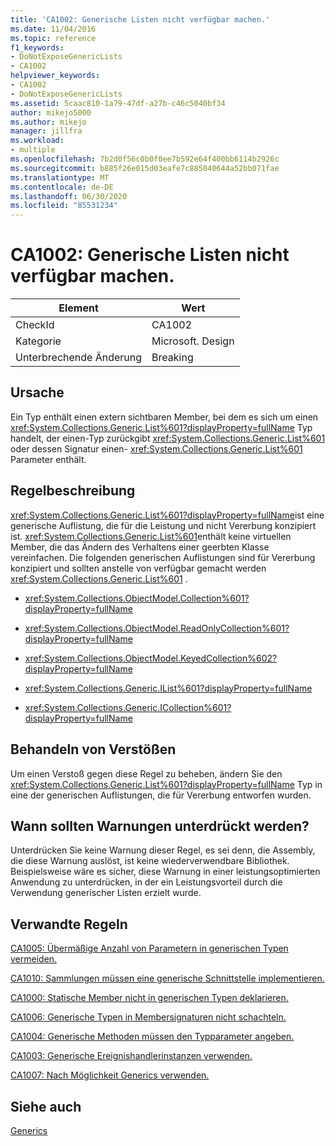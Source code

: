 ```yaml
---
title: 'CA1002: Generische Listen nicht verfügbar machen.'
ms.date: 11/04/2016
ms.topic: reference
f1_keywords:
- DoNotExposeGenericLists
- CA1002
helpviewer_keywords:
- CA1002
- DoNotExposeGenericLists
ms.assetid: 5caac810-1a79-47df-a27b-c46c5040bf34
author: mikejo5000
ms.author: mikejo
manager: jillfra
ms.workload:
- multiple
ms.openlocfilehash: 7b2d0f56c0b0f0ee7b592e64f400bb6114b2926c
ms.sourcegitcommit: b885f26e015d03eafe7c885040644a52bb071fae
ms.translationtype: MT
ms.contentlocale: de-DE
ms.lasthandoff: 06/30/2020
ms.locfileid: "85531234"
---
```

# <a name="ca1002-do-not-expose-generic-lists"></a>CA1002: Generische Listen nicht verfügbar machen.

|Element|Wert|
|-|-|
|CheckId|CA1002|
|Kategorie|Microsoft. Design|
|Unterbrechende Änderung|Breaking|

## <a name="cause"></a>Ursache

Ein Typ enthält einen extern sichtbaren Member, bei dem es sich um einen <xref:System.Collections.Generic.List%601?displayProperty=fullName> Typ handelt, der einen-Typ zurückgibt <xref:System.Collections.Generic.List%601> oder dessen Signatur einen- <xref:System.Collections.Generic.List%601> Parameter enthält.

## <a name="rule-description"></a>Regelbeschreibung

<xref:System.Collections.Generic.List%601?displayProperty=fullName>ist eine generische Auflistung, die für die Leistung und nicht Vererbung konzipiert ist. <xref:System.Collections.Generic.List%601>enthält keine virtuellen Member, die das Ändern des Verhaltens einer geerbten Klasse vereinfachen. Die folgenden generischen Auflistungen sind für Vererbung konzipiert und sollten anstelle von verfügbar gemacht werden <xref:System.Collections.Generic.List%601> .

- <xref:System.Collections.ObjectModel.Collection%601?displayProperty=fullName>

- <xref:System.Collections.ObjectModel.ReadOnlyCollection%601?displayProperty=fullName>

- <xref:System.Collections.ObjectModel.KeyedCollection%602?displayProperty=fullName>

- <xref:System.Collections.Generic.IList%601?displayProperty=fullName>

- <xref:System.Collections.Generic.ICollection%601?displayProperty=fullName>

## <a name="how-to-fix-violations"></a>Behandeln von Verstößen

Um einen Verstoß gegen diese Regel zu beheben, ändern Sie den <xref:System.Collections.Generic.List%601?displayProperty=fullName> Typ in eine der generischen Auflistungen, die für Vererbung entworfen wurden.

## <a name="when-to-suppress-warnings"></a>Wann sollten Warnungen unterdrückt werden?

Unterdrücken Sie keine Warnung dieser Regel, es sei denn, die Assembly, die diese Warnung auslöst, ist keine wiederverwendbare Bibliothek. Beispielsweise wäre es sicher, diese Warnung in einer leistungsoptimierten Anwendung zu unterdrücken, in der ein Leistungsvorteil durch die Verwendung generischer Listen erzielt wurde.

## <a name="related-rules"></a>Verwandte Regeln

[CA1005: Übermäßige Anzahl von Parametern in generischen Typen vermeiden.](../code-quality/ca1005.md)

[CA1010: Sammlungen müssen eine generische Schnittstelle implementieren.](../code-quality/ca1010.md)

[CA1000: Statische Member nicht in generischen Typen deklarieren.](../code-quality/ca1000.md)

[CA1006: Generische Typen in Membersignaturen nicht schachteln.](../code-quality/ca1006.md)

[CA1004: Generische Methoden müssen den Typparameter angeben.](../code-quality/ca1004.md)

[CA1003: Generische Ereignishandlerinstanzen verwenden.](../code-quality/ca1003.md)

[CA1007: Nach Möglichkeit Generics verwenden.](../code-quality/ca1007.md)

## <a name="see-also"></a>Siehe auch

[Generics](/dotnet/csharp/programming-guide/generics/index)
